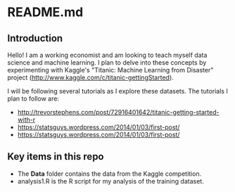 # README.md
## Introduction
Hello! I am a working economist and am looking to teach myself data science and machine learning. I plan to delve into these concepts by experimenting with Kaggle's "Titanic: Machine Learning from Disaster" project (http://www.kaggle.com/c/titanic-gettingStarted).

I will be following several tutorials as I explore these datasets. The tutorials I plan to follow are:
- http://trevorstephens.com/post/72916401642/titanic-getting-started-with-r
- https://statsguys.wordpress.com/2014/01/03/first-post/
- https://statsguys.wordpress.com/2014/01/03/first-post/

## Key items in this repo
- The **Data** folder contains the data from the Kaggle competition.
- analysis1.R is the R script for my analysis of the training dataset.
